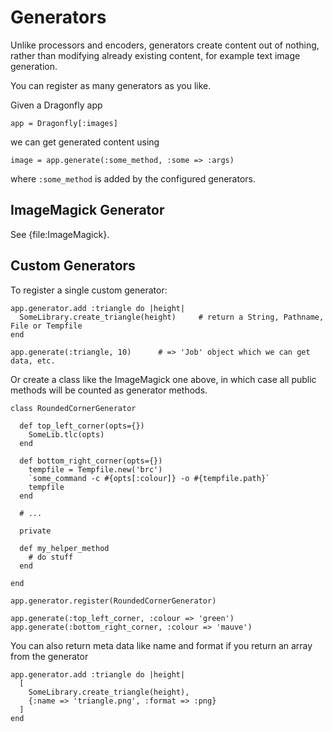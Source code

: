 Generators
==========

Unlike processors and encoders, generators create content out of nothing, rather than modifying already existing content, for example text image generation.

You can register as many generators as you like.

Given a Dragonfly app

    app = Dragonfly[:images]

we can get generated content using

    image = app.generate(:some_method, :some => :args)

where `:some_method` is added by the configured generators.

ImageMagick Generator
---------------------
See {file:ImageMagick}.

Custom Generators
-----------------
To register a single custom generator:

    app.generator.add :triangle do |height|
      SomeLibrary.create_triangle(height)     # return a String, Pathname, File or Tempfile
    end

    app.generate(:triangle, 10)      # => 'Job' object which we can get data, etc.

Or create a class like the ImageMagick one above, in which case all public methods will be counted as generator methods.

    class RoundedCornerGenerator

      def top_left_corner(opts={})
        SomeLib.tlc(opts)
      end

      def bottom_right_corner(opts={})
        tempfile = Tempfile.new('brc')
        `some_command -c #{opts[:colour]} -o #{tempfile.path}`
        tempfile
      end

      # ...

      private

      def my_helper_method
        # do stuff
      end

    end

    app.generator.register(RoundedCornerGenerator)

    app.generate(:top_left_corner, :colour => 'green')
    app.generate(:bottom_right_corner, :colour => 'mauve')

You can also return meta data like name and format if you return an array from the generator

    app.generator.add :triangle do |height|
      [
        SomeLibrary.create_triangle(height),
        {:name => 'triangle.png', :format => :png}
      ]
    end
